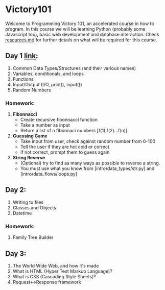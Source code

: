 # Victory101
Welcome to Programming Victory 101, an accelerated course in how to program. In this course we will be learning Python (probably some Javascript too), basic web development and database interaction.
Check [resources.md](resources.md) for further details on what will be required for this course.

## Day 1 [link](intro/day1/):
1. Common Data Types/Structures (and their various names)
2. Variables, conditionals, and loops
3. Functions
4. Input/Output (I/O, print(), input())
5. Random Numbers

### Homework:
1. **Fibonnacci**
   - Create recursive fibonnacci function
   - Take a number as input
   - Return a list of n fibonnaci numbers \[f(1),f(2)...f(n)]
2. **Guessing Game**
   - Take input from user, check against random number from 0-100
   - Tell the user if they are hot cold or correct
   - if not correct, prompt them to guess again
3. **String Reverse**
   - (Optional) try to find as many ways as possible to reverse a string.
   - You must use what you know from [intro/data_types/str.py] and [intro/data_flows/loops.py]

## Day 2:
1. Writing to files
2. Classes and Objects
3. Datetime

### Homework:
1. Family Tree Builder

## Day 3:
1. The World Wide Web, and how it's made
2. What is HTML (Hyper Text Markup Language)?
3. What is CSS (Cascading Style Sheets)?
4. Request<->Response framework
